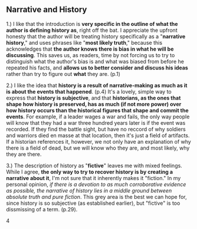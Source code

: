 ## Narrative and History

1.) I like that the introduction is **very specific in the outline of what the author is defining history as**, right off the bat. I appreciate the upfront honesty that the author will be treating history specifically as a "**narrative history**," and uses phrases like "**most likely truth**," because this acknowledges that **the author knows there is bias in what he will be discussing**. This saves us, as readers, time by not forcing us to try to distinguish what the author's bias is and what was biased from before he repeated his facts, and **allows us to better consider and discuss his ideas** rather than try to figure out **what** they are. (p.1)

2.) I like the idea that **history is a result of narrative-making as much as it is about the events that happened**. (p.4) It's a lovely, simple way to express that **history is subjective**, and that **historians, as the ones that shape how history is preserved, has as much (if not more power) over how history occurs than the historical figures that shape and commit the events**. For example, if a leader wages a war and fails, the only way people will know that they had a war three hundred years later is if the event was recorded. If they find the battle sight, but have no reccord of why soldiers and warriors died en masse at that location, then it's just a field of artifacts. If a historian references it, however, we not only have an explanation of why there is a field of dead, but we will know who they are, and most likely, why they are there.

3.) The description of history as "**fictive**" leaves me with mixed feelings. While I agree, **the only way to try to recover history 
is by creating a narrative about it**, I'm not sure that it inherently makes it "fiction." In my personal opinion, _if there is a devotion to as much corroborative evidence as possible, the narrative of history lies in a middle ground between absolute truth and pure fiction_. This grey area is the best we can hope for, since history is so subjective (as established earlier), but "fictive" is too dissmissing of a term. (p.29).

4
